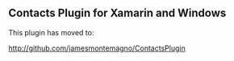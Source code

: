 ## Contacts Plugin for Xamarin and Windows

This plugin has moved to:

http://github.com/jamesmontemagno/ContactsPlugin